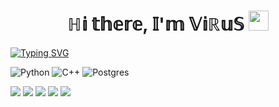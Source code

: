 <h1 align="center">ℍ𝕚 𝕥𝕙𝕖𝕣𝕖, 𝕀'𝕞 <a target="_blank">𝕍𝕚ℝ𝕦𝕊</a> 
<img src="https://github.com/blackcater/blackcater/raw/main/images/Hi.gif" height="32"/></h1>
<a href="https://git.io/typing-svg"><img src="https://readme-typing-svg.herokuapp.com?font=Fira+Code&pause=1000&color=000000&width=435&lines=%E2%84%82%F0%9D%95%A0%F0%9D%95%9E%F0%9D%95%A1%F0%9D%95%A6%F0%9D%95%A5%F0%9D%95%96%F0%9D%95%A3+%F0%9D%95%A4%F0%9D%95%94%F0%9D%95%9A%F0%9D%95%96%F0%9D%95%9F%F0%9D%95%94%F0%9D%95%96+%F0%9D%95%A4%F0%9D%95%A5%F0%9D%95%A6%F0%9D%95%95%F0%9D%95%96%F0%9D%95%9F%F0%9D%95%A5+%F0%9D%95%97%F0%9D%95%A3%F0%9D%95%A0%F0%9D%95%9E+%E2%84%9D%F0%9D%95%A6%F0%9D%95%A4%F0%9D%95%A4%F0%9D%95%9A%F0%9D%95%92+" alt="Typing SVG" /></a>

![Python](https://img.shields.io/badge/python-3670A0?style=for-the-badge&logo=python&logoColor=ffdd54)
![C++](https://img.shields.io/badge/c++-%2300599C.svg?style=for-the-badge&logo=c%2B%2B&logoColor=white)
![Postgres](https://img.shields.io/badge/postgres-%23316192.svg?style=for-the-badge&logo=postgresql&logoColor=white)


![](https://github-profile-summary-cards.vercel.app/api/cards/profile-details?username=virus242&theme=solarized_dark)
![](https://github-profile-summary-cards.vercel.app/api/cards/most-commit-language?username=virus242&theme=solarized_dark)
![](https://github-profile-summary-cards.vercel.app/api/cards/repos-per-language?username=virus242&theme=solarized_dark)
![](https://github-profile-summary-cards.vercel.app/api/cards/stats?username=virus242&theme=solarized_dark)
![](https://github-profile-summary-cards.vercel.app/api/cards/productive-time?username=virus242&theme=solarized_dark)

<!--
**virus242/virus242** is a ✨ _special_ ✨ repository because its `README.md` (this file) appears on your GitHub profile.

Here are some ideas to get you started:

- 🔭 I’m currently working on ...
- 🌱 I’m currently learning ...
- 👯 I’m looking to collaborate on ...
- 🤔 I’m looking for help with ...
- 💬 Ask me about ...
- 📫 How to reach me: ...
- 😄 Pronouns: ...
- ⚡ Fun fact: ...
-->
